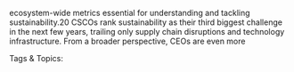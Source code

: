 ecosystem-wide metrics essential for 
understanding and tackling sustainability.20 CSCOs rank sustainability as their third biggest 
challenge in the next few years, trailing only supply 
chain disruptions and technology infrastructure. 
From a broader perspective, CEOs are even more 

   Tags & Topics:
   